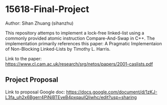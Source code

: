 # 15618-Final-Project
Author: Sihan Zhuang (sihanzhu)

This repository attemps to implement a lock-free linked-list using a commonly
provided atomic instruction Compare-And-Swap in C++. The implementation primarily references this paper: A Pragmatic Implementaion of Non-Blocking Linked-Lists by Timothy L. Harris.

Link to the paper: https://www.cl.cam.ac.uk/research/srg/netos/papers/2001-caslists.pdf

## Project Proposal
Link to proposal Google doc: https://docs.google.com/document/d/1zKJ-L3fa_uh2x6Bgerr4PiNjBTEveB4pxqauIQIiwhc/edit?usp=sharing